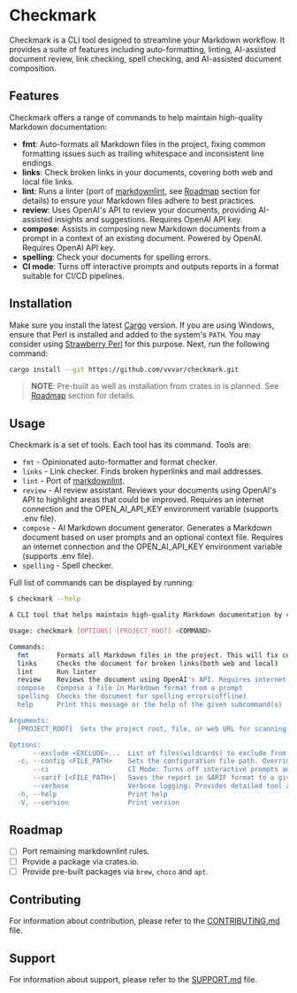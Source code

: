 # Checkmark

Checkmark is a CLI tool designed to streamline your Markdown workflow. It provides a suite of features including auto-formatting, linting, AI-assisted document review, link checking, spell checking, and AI-assisted document composition.

## Features

Checkmark offers a range of commands to help maintain high-quality Markdown documentation:

- **fmt**: Auto-formats all Markdown files in the project, fixing common formatting issues such as trailing whitespace and inconsistent line endings.
- **links**: Check broken links in your documents, covering both web and local file links.
- **lint**: Runs a linter (port of [markdownlint](https://github.com/DavidAnson/markdownlint), see [Roadmap](#roadmap) section for details) to ensure your Markdown files adhere to best practices.
- **review**: Uses OpenAI's API to review your documents, providing AI-assisted insights and suggestions. Requires OpenAI API key.
- **compose**: Assists in composing new Markdown documents from a prompt in a context of an existing document. Powered by OpenAI. Requires OpenAI API key.
- **spelling**: Check your documents for spelling errors.
- **CI mode**: Turns off interactive prompts and outputs reports in a format suitable for CI/CD pipelines.

## Installation

Make sure you install the latest [Cargo](https://doc.rust-lang.org/cargo/getting-started/installation.html) version. If you are using Windows, ensure that Perl is installed and added to the system's `PATH`. You may consider using [Strawberry Perl](https://strawberryperl.com) for this purpose. Next, run the following command:

```bash
cargo install --git https://github.com/vvvar/checkmark.git
```

> **NOTE**: Pre-built as well as installation from crates.io is planned. See [Roadmap](#roadmap) section for details.

## Usage

Checkmark is a set of tools. Each tool has its command. Tools are:

- `fmt` - Opinionated auto-formatter and format checker.
- `links` - Link checker. Finds broken hyperlinks and mail addresses.
- `lint` - Port of [markdownlint](https://github.com/DavidAnson/markdownlint).
- `review` - AI review assistant. Reviews your documents using OpenAI's API to highlight areas that could be improved. Requires an internet connection and the OPEN_AI_API_KEY environment variable (supports .env file).
- `compose` - AI Markdown document generator. Generates a Markdown document based on user prompts and an optional context file. Requires an internet connection and the OPEN_AI_API_KEY environment variable (supports .env file).
- `spelling` - Spell checker.

Full list of commands can be displayed by running:

```bash
$ checkmark --help

A CLI tool that helps maintain high-quality Markdown documentation by checking for formatting, grammatical, and spelling errors, as well as broken links

Usage: checkmark [OPTIONS] [PROJECT_ROOT] <COMMAND>

Commands:
  fmt       Formats all Markdown files in the project. This will fix common formatting issues such as trailing whitespace, inconsistent line endings, and more
  links     Checks the document for broken links(both web and local)
  lint      Run linter
  review    Reviews the document using OpenAI's API. Requires internet connection and OPEN_AI_API_KEY environment variable(.dotenv file is supported)
  compose   Compose a file in Markdown format from a prompt
  spelling  Checks the document for spelling errors(offline)
  help      Print this message or the help of the given subcommand(s)

Arguments:
  [PROJECT_ROOT]  Sets the project root, file, or web URL for scanning Markdown files. Can also accept a Git repository. Defaults to the current directory if not specified [default: .]

Options:
      --exclude <EXCLUDE>...  List of files(wildcards) to exclude from scanning
  -c, --config <FILE_PATH>    Sets the configuration file path. Overrides default files if set
      --ci                    CI Mode: Turns off interactive prompts and outputs report in a format suitable for CI/CD pipelines
      --sarif [<FILE_PATH>]   Saves the report in SARIF format to a given file or defaults to './report.sarif' if no file is specified
      --verbose               Verbose logging: Provides detailed tool activity, useful for debugging
  -h, --help                  Print help
  -V, --version               Print version
```

## Roadmap

- [ ] Port remaining markdownlint rules.
- [ ] Provide a package via crates.io.
- [ ] Provide pre-built packages via `brew`, `choco` and `apt`.

## Contributing

For information about contribution, please refer to the [CONTRIBUTING.md](./docs/CONTRIBUTING.md) file.

## Support

For information about support, please refer to the [SUPPORT.md](./docs/SUPPORT.md) file.
